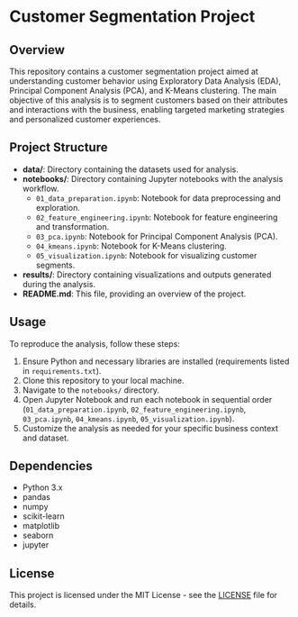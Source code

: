 # Customer Segmentation Project

## Overview
This repository contains a customer segmentation project aimed at understanding customer behavior using Exploratory Data Analysis (EDA), Principal Component Analysis (PCA), and K-Means clustering. The main objective of this analysis is to segment customers based on their attributes and interactions with the business, enabling targeted marketing strategies and personalized customer experiences.

## Project Structure
- **data/**: Directory containing the datasets used for analysis.
- **notebooks/**: Directory containing Jupyter notebooks with the analysis workflow.
  - `01_data_preparation.ipynb`: Notebook for data preprocessing and exploration.
  - `02_feature_engineering.ipynb`: Notebook for feature engineering and transformation.
  - `03_pca.ipynb`: Notebook for Principal Component Analysis (PCA).
  - `04_kmeans.ipynb`: Notebook for K-Means clustering.
  - `05_visualization.ipynb`: Notebook for visualizing customer segments.
- **results/**: Directory containing visualizations and outputs generated during the analysis.
- **README.md**: This file, providing an overview of the project.

## Usage
To reproduce the analysis, follow these steps:
1. Ensure Python and necessary libraries are installed (requirements listed in `requirements.txt`).
2. Clone this repository to your local machine.
3. Navigate to the `notebooks/` directory.
4. Open Jupyter Notebook and run each notebook in sequential order (`01_data_preparation.ipynb`, `02_feature_engineering.ipynb`, `03_pca.ipynb`, `04_kmeans.ipynb`, `05_visualization.ipynb`).
5. Customize the analysis as needed for your specific business context and dataset.

## Dependencies
- Python 3.x
- pandas
- numpy
- scikit-learn
- matplotlib
- seaborn
- jupyter

## License
This project is licensed under the MIT License - see the [LICENSE](LICENSE) file for details.
